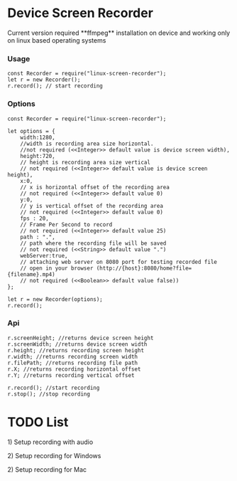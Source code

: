 <h1>Device Screen Recorder</h1>

<p>
Current version required 
**ffmpeg** 
installation on device 
and working only on 
linux based operating systems
</p>

<h3>Usage</h3>
<p>

    const Recorder = require("linux-screen-recorder");
    let r = new Recorder();
    r.record(); // start recording
   
</p>

<h3>Options</h3>

<p>
    
    const Recorder = require("linux-screen-recorder");
   
    let options = {
        width:1280,
        //width is recording area size horizontal.
        //not required (<<Integer>> default value is device screen width),
        height:720,
        // height is recording area size vertical
        // not required (<<Integer>> default value is device screen height),
        x:0,
        // x is horizontal offset of the recording area
        // not required (<<Integer>> default value 0)
        y:0,
        // y is vertical offset of the recording area
        // not required (<<Integer>> default value 0)
        fps : 20,
        // Frame Per Second to record
        // not required (<<Integer>> default value 25)
        path : ".",
        // path where the recording file will be saved
        // not required (<<String>> default value ".")
        webServer:true,
        // attaching web server on 8080 port for testing recorded file
        // open in your browser (http://{host}:8080/home?file={filename}.mp4)
        // not required (<<Boolean>> default value false))
    };
    
    let r = new Recorder(options);
    r.record();
    
</p>

<h3>Api</h3>

<p>

    r.screenHeight; //returns device screen height
    r.screenWidth; //returns device screen width
    r.height; //returns recording screen height
    r.width; //returns recording screen width
    r.filePath; //returns recording file path
    r.X; //returns recording horizontal offset
    r.Y; //returns recording vertical offset
    
    r.record(); //start recording
    r.stop(); //stop recording


</p>

<h1>TODO List</h1>

<p>1) Setup recording with audio </p>
<p>2) Setup recording for Windows </p>
<p>2) Setup recording for Mac </p>
